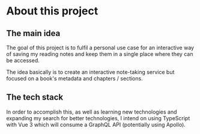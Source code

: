 # About this project

## The main idea

The goal of this project is to fulfil a personal use case for an interactive way of saving my reading notes and keep them in a single place where they can be accessed.

The idea basically is to create an interactive note-taking service but focused on a book's metadata and chapters / sections. 

## The tech stack 

In order to accomplish this, as well as learning new technologies and expanding my search for better technologies, I intend on using TypeScript with Vue 3 which will consume a GraphQL API (potentially using Apollo).

